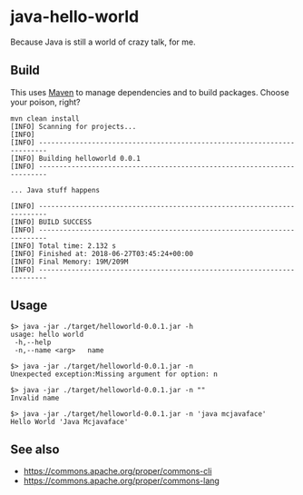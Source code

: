 # java-hello-world

Because Java is still a world of crazy talk, for me.

## Build

This uses [Maven](https://maven.apache.org/) to manage dependencies and to build packages. Choose your poison, right?

```
mvn clean install
[INFO] Scanning for projects...
[INFO]
[INFO] ------------------------------------------------------------------------
[INFO] Building helloworld 0.0.1
[INFO] ------------------------------------------------------------------------

... Java stuff happens

[INFO] ------------------------------------------------------------------------
[INFO] BUILD SUCCESS
[INFO] ------------------------------------------------------------------------
[INFO] Total time: 2.132 s
[INFO] Finished at: 2018-06-27T03:45:24+00:00
[INFO] Final Memory: 19M/209M
[INFO] ------------------------------------------------------------------------
```

## Usage

```
$> java -jar ./target/helloworld-0.0.1.jar -h
usage: hello world
 -h,--help
 -n,--name <arg>   name

$> java -jar ./target/helloworld-0.0.1.jar -n
Unexpected exception:Missing argument for option: n

$> java -jar ./target/helloworld-0.0.1.jar -n ""
Invalid name

$> java -jar ./target/helloworld-0.0.1.jar -n 'java mcjavaface'
Hello World 'Java Mcjavaface'
```

## See also

* https://commons.apache.org/proper/commons-cli
* https://commons.apache.org/proper/commons-lang
